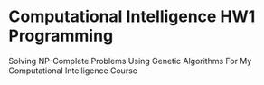 # Computational Intelligence HW1 Programming
 Solving NP-Complete Problems Using Genetic Algorithms For My Computational Intelligence Course

